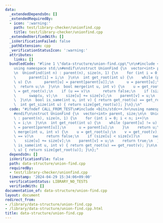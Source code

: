 ```yaml
---
data:
  _extendedDependsOn: []
  _extendedRequiredBy:
  - icon: ':warning:'
    path: test/library-checker/unionfind.cpp
    title: test/library-checker/unionfind.cpp
  _extendedVerifiedWith: []
  _isVerificationFailed: false
  _pathExtension: cpp
  _verificationStatusIcon: ':warning:'
  attributes:
    links: []
  bundledCode: "#line 1 \"data-structure/union-find.cpp\"\n\n#include <bits/stdc++.h>\n\
    using namespace std;\n#endif\n\nstruct UnionFind {\n  vector<int> parent, size;\n\
    \n  UnionFind(int n) : parent(n), size(n, 1) {\n    for (int i = 0; i < n; i++)\n\
    \      parent[i] = i;\n  }\n\n  int get_root(int u) {\n    while (parent[u] !=\
    \ u) {\n      parent[u] = parent[parent[u]];\n      u = parent[u];\n    }\n  \
    \  return u;\n  }\n\n  bool merge(int u, int v) {\n    u = get_root(u);\n    v\
    \ = get_root(v);\n    if (u == v)\n      return false;\n    if (size[u] < size[v])\n\
    \      swap(u, v);\n    size[u] += size[v];\n    parent[v] = u;\n    return true;\n\
    \  }\n\n  bool is_same(int u, int v) { return get_root(u) == get_root(v); }\n\n\
    \  int get_size(int u) { return size[get_root(u)]; }\n};\n"
  code: "#ifndef CALL_FROM_TEST\n#include <bits/stdc++.h>\nusing namespace std;\n\
    #endif\n\nstruct UnionFind {\n  vector<int> parent, size;\n\n  UnionFind(int n)\
    \ : parent(n), size(n, 1) {\n    for (int i = 0; i < n; i++)\n      parent[i]\
    \ = i;\n  }\n\n  int get_root(int u) {\n    while (parent[u] != u) {\n      parent[u]\
    \ = parent[parent[u]];\n      u = parent[u];\n    }\n    return u;\n  }\n\n  bool\
    \ merge(int u, int v) {\n    u = get_root(u);\n    v = get_root(v);\n    if (u\
    \ == v)\n      return false;\n    if (size[u] < size[v])\n      swap(u, v);\n\
    \    size[u] += size[v];\n    parent[v] = u;\n    return true;\n  }\n\n  bool\
    \ is_same(int u, int v) { return get_root(u) == get_root(v); }\n\n  int get_size(int\
    \ u) { return size[get_root(u)]; }\n};"
  dependsOn: []
  isVerificationFile: false
  path: data-structure/union-find.cpp
  requiredBy:
  - test/library-checker/unionfind.cpp
  timestamp: '2024-04-29 15:34:06+09:00'
  verificationStatus: LIBRARY_NO_TESTS
  verifiedWith: []
documentation_of: data-structure/union-find.cpp
layout: document
redirect_from:
- /library/data-structure/union-find.cpp
- /library/data-structure/union-find.cpp.html
title: data-structure/union-find.cpp
---
```


